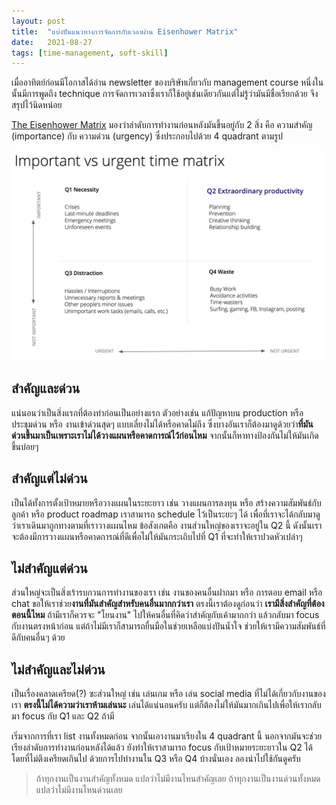```yaml
---
layout: post
title:  "แบ่งปันแนวทางการจัดการกับเวลาผ่าน Eisenhower Matrix"
date:   2021-08-27
tags: [time-management, soft-skill]
---
```


เมื่ออาทิตย์ก่อนมีโอกาสได้อ่าน newsletter ของบริษัทเกี่ยวกับ management course หนึ่งในนั้นมีการพูดถึง technique การจัดการเวลาซึ่งเราก็ใช้อยู่เช่นเดียวกันแต่ไม่รู้ว่ามันมีชื่อเรียกด้วย จึงสรุปไว้นิดหน่อย  

[The Eisenhower Matrix](https://www.eisenhower.me/eisenhower-matrix/) มองว่าลำดับการทำงานก่อนหลังมันขึ้นอยู่กับ 2 สิ่ง คือ ความสำคัญ (importance) กับ ความด่วน (urgency) ซึ่งประกอบไปด้วย 4 quadrant ตามรูป

![Eisenhower Matrix](/assets/2021-08-27-eisenhower-matrix.png)

## สำคัญและด่วน
แน่นอนว่าเป็นสิ่งแรกที่ต้องทำก่อนเป็นอย่างแรก ตัวอย่างเช่น แก้ปัญหาบน production หรือ ประชุมด่วน หรือ งานเข้าด่วนสุดๆ แบบเลี่ยงไม่ได้หรือคาดไม่ถึง ซึ่งบางอันเราก็ต้องมาดูด้วยว่า**ที่มันด่วนขึ้นมาเป็นเพราะเราไม่ได้วางแผนหรือคาดการณ์ไว้ก่อนไหม** จากนั้นก็หาทางป้องกันไม่ให้มันเกิดขึ้นบ่อยๆ

## สำคัญแต่ไม่ด่วน
เป็นได้ทั้งการตั้งเป้าหมายหรือวางแผนในระยะยาว เช่น วางแผนการลงทุน หรือ สร้างความสัมพันธ์กับลูกค้า หรือ product roadmap เราสามารถ schedule ไว้เป็นระยะๆ ได้ เพื่อที่เราจะได้กลับมาดูว่าเราเดินมาถูกทางตามที่เราวางแผนไหม ข้อสังเกตคือ งานส่วนใหญ่ของเราจะอยู่ใน Q2 นี้ ดังนั้นเราจะต้องมีการวางแผนหรือคาดการณ์ที่ดีเพื่อไม่ให้มันกระเถิบไปที่ Q1 ที่จะทำให้เราปวดหัวเปล่าๆ

## ไม่สำคัญแต่ด่วน
ส่วนใหญ่จะเป็นสิ่งเร้ารบกวนการทำงานของเรา เช่น งานของคนอื่นฝากมา หรือ การตอบ email หรือ chat ขอให้เราช่วย**งานที่มันสำคัญสำหรับคนอื่นมากกว่าเรา** ตรงนี้เราต้องดูก่อนว่า **เรามีสิ่งสำคัญที่ต้องตอนนี้ไหม** ถ้ามีเราก็ควรจะ "โยนงาน" ไปให้คนอื่นที่คิดว่าสำคัญกับเค้ามากกว่า แล้วกลับมา focus กับงานตรงหน้าก่อน แต่ถ้าไม่มีเราก็สามารถยื่นมือในช่วยเหลือแบ่งปันน้ำใจ ช่วยให้เรามีความสัมพันธ์ที่ดีกับคนอื่นๆ ด้วย

## ไม่สำคัญและไม่ด่วน
เป็นเรื่องคลาดเครียด(?) ซะส่วนใหญ่ เช่น เล่นเกม หรือ เล่น social media ที่ไม่ได้เกี่ยวกับงานของเรา **ตรงนี้ไม่ได้ความว่าเราห้ามเล่นนะ** เล่นได้แน่นอนครับ แต่ก็ต้องไม่ให้มันมากเกินไปเพื่อให้เรากลับมา focus กับ Q1 และ Q2 ถ้ามี

เริ่มจากการที่เรา list งานทั้งหมดก่อน จากนั้นเอางานมาเรียงใน 4 quadrant นี้ นอกจากมันจะช่วยเรียงลำดับการทำงานก่อนหลังได้แล้ว ยังทำให้เราสามารถ focus กับเป้าหมายระยะยาวใน Q2 ได้โดยที่ไม่ตึงเครียดเกินไป ด้วยการไปทำงานใน Q3 หรือ Q4 บ้างนั่นเอง ลองนำไปใช้กันดูครับ

> ถ้าทุกงานเป็นงานสำคัญทั้งหมด แปลว่าไม่มีงานไหนสำคัญเลย ถ้าทุกงานเป็นงานด่วนทั้งหมด แปลว่าไม่มีงานไหนด่วนเลย

